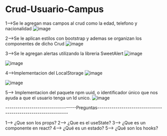 # Crud-Usuario-Campus
1-->Se le agregan mas campos al  crud como la edad, telefono  y nacionalidad
![image](https://user-images.githubusercontent.com/96325513/166158109-d9009e99-5886-4721-8dec-2fb38715076d.png)

2-->Se le aplican estilos con bootstrap y ademas se organizan los componentes de dicho Crud
![image](https://user-images.githubusercontent.com/96325513/166158180-26a89200-5db8-4c6e-b03c-23f5a2d21e97.png)

3-->Se le agregan alertas utilizando la libreria SweetAlert
![image](https://user-images.githubusercontent.com/96325513/166158245-ed49d9e3-6f75-46e9-b6d3-73af28b79b2b.png)

![image](https://user-images.githubusercontent.com/96325513/166167922-99b70dbd-9f5e-4018-b346-fe60845734f8.png)

4-->Implementacion  del LocalStorage
![image](https://user-images.githubusercontent.com/96325513/166167378-16fe4969-9c12-49e3-9781-6ef128e716d0.png)

![image](https://user-images.githubusercontent.com/96325513/166167438-b488a40f-381c-48f2-b0be-363985791fa4.png)

5--> Implementacion del paquete npm uuid, o identificador único que nos ayuda a que el  usuario tenga un Id unico.
![image](https://user-images.githubusercontent.com/96325513/166167840-8dbbdfad-516d-4ee8-8322-a9ff23b0ba8e.png)

-----------------------------------Preguntas---------------------------------------------------------------

1--> ¿Que son los props?
2--> ¿Que es el  useState?
3--> ¿Que es un componente en react?
4--> ¿Qué es un estado?
5--> ¿Qué son los hooks?




